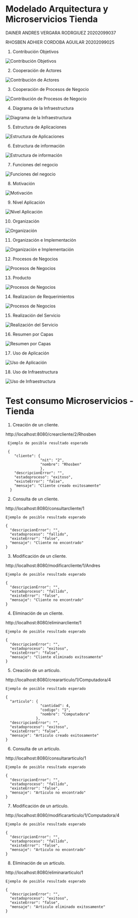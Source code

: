 # Modelado Arquitectura y Microservicios Tienda

DAINER ANDRES VERGARA RODRGIUEZ
20202099037

RHOSBEN ADHIER CORDOBA AGUILAR 20202099025


  1. Contribución Objetivos
  
  ![Contribución Objetivos](/Modelo%20Arquitectonico/1.%20Contribucion%20Objetivos.PNG) 
  
  
  2. Cooperación de Actores
  
  ![Contribución de Actores](/Modelo%20Arquitectonico/2.%20Cooperacion%20de%20actores.PNG) 
  
  
   3. Cooperación de Procesos de Negocio
  
  ![Contribución de Procesos de Negocio](/Modelo%20Arquitectonico/3.%20Cooperacion%20de%20procesos%20de%20negocio.PNG) 
  
  
   4. Diagrama de la Infraestructura
  
  ![Diagrama de la Infraestructura](/Modelo%20Arquitectonico/4.%20Diagrama%20de%20la%20infraestructura.PNG) 
  
  
  5. Estructura de Aplicaciones
  
  ![Estructura de Aplicaciones](/Modelo%20Arquitectonico/5.%20Estructura%20de%20aplicaciones.PNG) 


  6. Estructura de información
  
  ![Estructura de información](/Modelo%20Arquitectonico/6.%20Estructura%20de%20informacion.PNG) 
  
  
  7. Funciones del negocio
  
  ![Funciones del negocio](/Modelo%20Arquitectonico/7.%20Funciones%20del%20negocio.PNG)
  
  
  8. Motivación
  
  ![Motivación](/Modelo%20Arquitectonico/8.%20Motivacion.PNG)  
  
  
  9. Nivel Aplicación
  
  ![Nivel Aplicación](/Modelo%20Arquitectonico/9.%20Nivel%20aplicacion.PNG)  
  
  
  10. Organización
  
  ![Organización](/Modelo%20Arquitectonico/10.%20Organizacion.PNG)  


  11. Organización e Implementación
  
  ![Organización e Implementación](/Modelo%20Arquitectonico/11.%20Organizacion%20e%20implementacion.PNG) 


  12. Procesos de Negocios
  
  ![Procesos de Negocios](/Modelo%20Arquitectonico/12.%20Procesos%20de%20negocios.PNG) 
  
  
  13. Producto
  
  ![Procesos de Negocios](/Modelo%20Arquitectonico/13.%20Producto.PNG) 
  
  
  14. Realizacion de Requerimientos
  
  ![Procesos de Negocios](/Modelo%20Arquitectonico/14.%20Realizacion%20de%20requerimientos.PNG) 
  
  
  15. Realización del Servicio
  
  ![Realización del Servicio](/Modelo%20Arquitectonico/15.%20Realizacion%20del%20servicio.PNG) 
  
  
  16. Resumen por Capas
  
  ![Resumen por Capas](/Modelo%20Arquitectonico/16.%20Resumen%20por%20capas.PNG)
  
   
   17. Uso de Aplicación
  
  ![Uso de Aplicación](/Modelo%20Arquitectonico/17.%20Uso%20de%20aplicacion.PNG)
  
  
  18. Uso de Infraestructura
  
  ![Uso de Infraestructura](/Modelo%20Arquitectonico/18.%20Uso%20de%20infraestructura.PNG)



# Test consumo Microservicios - Tienda

  1. Creación de un cliente.
  
   http://localhost:8080/crearcliente/2/Rhosben
     
     Ejemplo de posible resultado esperado
     
     { 
        "cliente": {
                    "nit": "2", 
                    "nombre": "Rhosben"
                    }, 
        "descripcionError": "", 
        "estadoproceso": "exitoso", 
        "existeError": "false", 
        "mensaje": "Cliente creado exitosamente"
      }


2. Consulta de un cliente.

  http://localhost:8080/consultarcliente/1
    
    Ejemplo de posible resultado esperado
      
    {
      "descripcionError": "", 
      "estadoproceso": "fallido", 
      "existeError": "false", 
      "mensaje": "Cliente no encontrado"
    }


3. Modificación de un cliente.

  http://localhost:8080/modificarcliente/1/Andres
  
    Ejemplo de posible resultado esperado
    
    {
      "descripcionError": "", 
      "estadoproceso": "fallido", 
      "existeError": "false", 
      "mensaje": "Cliente no encontrado"
    }
    
    
4. Eliminación de un cliente.

 http://localhost:8080/eliminarcliente/1

    Ejemplo de posible resultado esperado

    {
      "descripcionError": "", 
      "estadoproceso": "exitoso", 
      "existeError": "false", 
      "mensaje": "Cliente eliminado exitosamente"
    }
    
    
5. Creación de un articulo.
    
  http://localhost:8080/creararticulo/1/Computadora/4
  
    Ejemplo de posible resultado esperado

    {
      "articulo": {
                    "cantidad": 4, 
                    "codigo": "1", 
                    "nombre": "Computadora"
                  }, 
      "descripcionError": "", 
      "estadoproceso": "exitoso", 
      "existeError": "false", 
      "mensaje": "Articulo creado exitosamente"
    }


6. Consulta de un articulo.

  http://localhost:8080/consultararticulo/1

    Ejemplo de posible resultado esperado
  
    { 
      "descripcionError": "", 
      "estadoproceso": "fallido", 
      "existeError": "false", 
      "mensaje": "Articulo no encontrado"
    }
  

7. Modificación de un articulo.

  http://localhost:8080/modificararticulo/1/Computadora/4
  
    Ejemplo de posible resultado esperado
    
    { 
      "descripcionError": "", 
      "estadoproceso": "fallido", 
      "existeError": "false", 
      "mensaje": "Articulo no encontrado"
    }
    

8. Eliminación de un articulo.

  http://localhost:8080/eliminararticulo/1
  
    Ejemplo de posible resultado esperado
    
    { 
      "descripcionError": "", 
      "estadoproceso": "exitoso", 
      "existeError": "false", 
      "mensaje": "Articulo eliminado exitosamente"
    }
  
  


